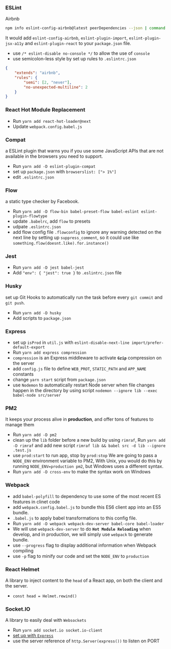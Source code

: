 ### ESLint
Airbnb
```bash
npm info eslint-config-airbnb@latest peerDependencies --json | command sed 's/[\{\},]//g ; s/: /@/g' | xargs yarn add --dev eslint-config-airbnb@latest
```
It would add `eslint-config-airbnb`, `eslint-plugin-import`, `eslint-plugin-jsx-a11y` and `eslint-plugin-react` to your `package.json` file.

+ use `/* eslint-disable no-console */` to allow the use of `console`
+ use semicolon-less style by set up rules to `.eslintrc.json`
```json
{
	"extends": "airbnb",
	"rules": {
		"semi": [2, "never"],
		"no-unexpected-multiline": 2
	}
}
```
### React Hot Module Replacement
+ Run `yarn add react-hot-loader@next`
+ Update `webpack.config.babel.js`
### Compat
a ESLint plugin that warns you if you use some JavaScript APIs that are not available in the browsers you need to support.
+ Run `yarn add -D eslint-plugin-compat`
+ set up `package.json` with `browserslist: ["> 1%"]`
+ edit `.eslintrc.json`

### Flow
a static type checker by Facebook.
+ Run `yarn add -D flow-bin babel-preset-flow babel-eslint eslint-plugin-flowtype`
+ update `.babelrc`, add `flow` to presets
+ udpate `.eslintrc.json`
+ add flow config file `.flowconfig` to ignore any warning detected on the next line by setting up `suppress_comment`, so it could use like `something.flow(doesnt.like).for.instance()`

### Jest
+ Run `yarn add -D jest babel-jest`
+ Add `"env": { "jest": true }` to `.eslintrc.json` file

### Husky
set up Git Hooks to automatically run the task before every `git commit` and `git push`.
+ Run `yarn add -D husky`
+ Add scripts to `package.json`

### Express
+ set up `isProd` in `util.js` with `eslint-disable-next-line import/prefer-default-export`
+ Run `yarn add express compression`
+ `compression` is an Express middleware to activate **`Gzip`** compression on the server
+ add `config.js` file to define `WEB_PROT`, `STATIC_PATH` and `APP_NAME` constants
+ change `yarn start` script from `package.json`
+ use `Nodemon` to automatically restart Node server when file changes happen in the directory by using script `nodemon --ignore lib --exec babel-node src/server`

### PM2
It keeps your process alive in **production**, and offer tons of features to manage them
+ Run `yarn add -D pm2`
+ clean up the `lib` folder before a new build by using `rimraf`, Run `yarn add -D rimraf` and add new script `rimraf lib && babel src -d lib --ignore .test.js`
+ use `prod:start` to run app, stop by `prod:stop`
We are going to pass a `NODE_ENV` environment variable to PM2, With Unix, you would do this by running `NODE_ENV=production pm2`, but Windows uses a different syntax.
+ Run `yarn add -D cross-env` to make the syntax work on Windows

### Webpack
+ add `babel-polyfill` to dependency to use some of the most recent ES features in clinet code
+ add `webpack.config.babel.js` to bundle this ES6 client app into an ES5 bundle.
+ `.babel.js` to apply babel transformations to this config file.
+ Run `yarn add -D webpack webpack-dev-server babel-core babel-loader`
+ We will use `webpack-dev-server` to do **`Hot Module Reloading`** when develop, and in production, we will simply use `webpack` to generate bundle.
+ use `--progress` flag to display additional information when Webpack compiling
+ use `-p` flag to minify our code and set the `NODE_ENV` to `production`

### React Helmet
A library to inject content to the `head` of a React app, on both the client and the server.
+ `const head = Helmet.rewind()`

### Socket.IO
A library to easily deal with `Websockets`
+ Run `yarn add socket.io socket.io-client`
+ [set up with `Express`](https://socket.io/docs/#using-with-express-3/4)
+ use the server reference of `http.Server(express())` to listen on PORT